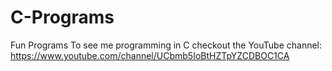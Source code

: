 C-Programs
==========

Fun Programs
To see me programming in C checkout the YouTube channel: https://www.youtube.com/channel/UCbmb5IoBtHZTpYZCDBOC1CA

